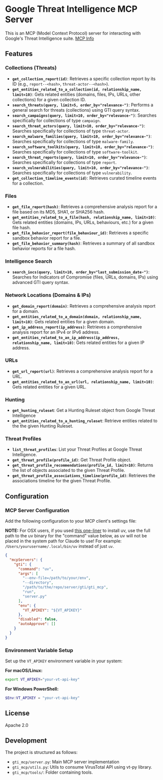 # Google Threat Intelligence MCP Server

This is an MCP (Model Context Protocol) server for interacting with Google's
Threat Intelligence suite.
[MCP Info](https://modelcontextprotocol.io/introduction)

## Features

### Collections (Threats)

- **`get_collection_report(id)`**: Retrieves a specific collection report by its ID (e.g., `report--<hash>`, `threat-actor--<hash>`).
- **`get_entities_related_to_a_collection(id, relationship_name, limit=10)`**: Gets related entities (domains, files, IPs, URLs, other collections) for a given collection ID.
- **`search_threats(query, limit=5, order_by="relevance-")`**: Performs a general search for threats (collections) using GTI query syntax.
- **`search_campaigns(query, limit=10, order_by="relevance-")`**: Searches specifically for collections of type `campaign`.
- **`search_threat_actors(query, limit=10, order_by="relevance-")`**: Searches specifically for collections of type `threat-actor`.
- **`search_malware_families(query, limit=10, order_by="relevance-")`**: Searches specifically for collections of type `malware-family`.
- **`search_software_toolkits(query, limit=10, order_by="relevance-")`**: Searches specifically for collections of type `software-toolkit`.
- **`search_threat_reports(query, limit=10, order_by="relevance-")`**: Searches specifically for collections of type `report`.
- **`search_vulnerabilities(query, limit=10, order_by="relevance-")`**: Searches specifically for collections of type `vulnerability`.
- **`get_collection_timeline_events(id)`**: Retrieves curated timeline events for a collection.

### Files

- **`get_file_report(hash)`**: Retrieves a comprehensive analysis report for a file based on its MD5, SHA1, or SHA256 hash.
- **`get_entities_related_to_a_file(hash, relationship_name, limit=10)`**: Gets related entities (domains, IPs, URLs, behaviours, etc.) for a given file hash.
- **`get_file_behavior_report(file_behaviour_id)`**: Retrieves a specific sandbox behavior report for a file.
- **`get_file_behavior_summary(hash)`**: Retrieves a summary of all sandbox behavior reports for a file hash.

### Intelligence Search

- **`search_iocs(query, limit=10, order_by="last_submission_date-")`**: Searches for Indicators of Compromise (files, URLs, domains, IPs) using advanced GTI query syntax.

### Network Locations (Domains & IPs)

- **`get_domain_report(domain)`**: Retrieves a comprehensive analysis report for a domain.
- **`get_entities_related_to_a_domain(domain, relationship_name, limit=10)`**: Gets related entities for a given domain.
- **`get_ip_address_report(ip_address)`**: Retrieves a comprehensive analysis report for an IPv4 or IPv6 address.
- **`get_entities_related_to_an_ip_address(ip_address, relationship_name, limit=10)`**: Gets related entities for a given IP address.

### URLs

- **`get_url_report(url)`**: Retrieves a comprehensive analysis report for a URL.
- **`get_entities_related_to_an_url(url, relationship_name, limit=10)`**: Gets related entities for a given URL.

### Hunting

- **`get_hunting_ruleset`**: Get a Hunting Ruleset object from Google Threat Intelligence
- **`get_entities_related_to_a_hunting_ruleset`**:  Retrieve entities related to the the given Hunting Ruleset.

### Threat Profiles

- **`list_threat_profiles`**: List your Threat Profiles at Google Threat Intelligence.
- **`get_threat_profile(profile_id)`**: Get Threat Profile object.
- **`get_threat_profile_recommendations(profile_id, limit=10)`**: Returns the list of objects associated to the given Threat Profile.
- **`get_threat_profile_associations_timeline(profile_id)`**: Retrieves the associations timeline for the given Threat Profile.

## Configuration

### MCP Server Configuration

Add the following configuration to your MCP client's settings file:

**NOTE:** For OSX users, if you used [this one-liner](https://docs.astral.sh/uv/getting-started/installation/#standalone-installer) to install uv, use the full path to the uv binary for the "command" value below, as uv will not be placed in the system path for Claude to use! For example: `/Users/yourusername/.local/bin/uv` instead of just `uv`.

```json
{
  "mcpServers": {
    "gti": {
      "command": "uv",
      "args": [
        "--env-file=/path/to/your/env",
        "--directory",
        "/path/to/the/repo/server/gti/gti_mcp",
        "run",
        "server.py"
      ],
      "env": {
        "VT_APIKEY": "${VT_APIKEY}"
      },
      "disabled": false,
      "autoApprove": []
    }
  }
}
```

### Environment Variable Setup

Set up the `VT_APIKEY` environment variable in your system:

**For macOS/Linux:**
```bash
export VT_APIKEY="your-vt-api-key"
```
   
**For Windows PowerShell:**
```powershell
$Env:VT_APIKEY = "your-vt-api-key"
```

## License

Apache 2.0

## Development

The project is structured as follows:

- `gti_mcp/server.py`: Main MCP server implementation
- `gti_mcp/utils.py`: Utils to consume VirusTotal API using vt-py library.
- `gti_mcp/tools/`: Folder containing tools.
